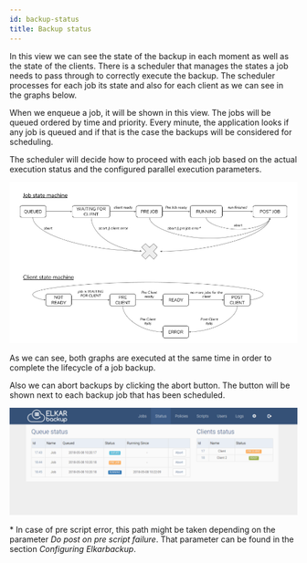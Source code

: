 ```yaml
---
id: backup-status
title: Backup status
---
```


In this view we can see the state of the backup in each moment as well as the state of the clients. There is a scheduler that manages the states a job needs to pass through to correctly execute the backup. The scheduler processes for each job its state and also for each client as we can see in the graphs below.

When we enqueue a job, it will be shown in this view. The jobs will be queued ordered by time and priority. Every minute, the application looks if any job is queued and if that is the case the backups will be considered for scheduling.

The scheduler will decide how to proceed with each job based on the actual execution status and the configured parallel execution parameters.

![](assets/screenshots/state_machine.png)
 
As we can see, both graphs are executed at the same time in order to complete the lifecycle of a job backup.

Also we can abort backups by clicking the abort button. The button will be shown next to each backup job that has been scheduled.

![](assets/screenshots/elkar-status.png)

\* In case of pre script error, this path might be taken depending on the parameter _Do post on pre script failure_. That parameter can be found in the section _Configuring Elkarbackup_.